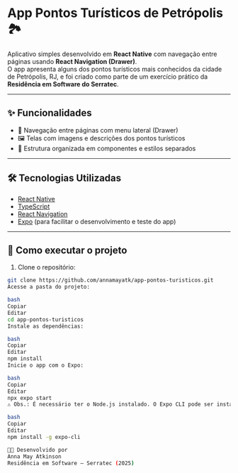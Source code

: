 # App Pontos Turísticos de Petrópolis 🏞️

Aplicativo simples desenvolvido em **React Native** com navegação entre páginas usando **React Navigation (Drawer)**.  
O app apresenta alguns dos pontos turísticos mais conhecidos da cidade de Petrópolis, RJ, e foi criado como parte de um exercício prático da **Residência em Software do Serratec**.

---

## ✨ Funcionalidades

- 📍 Navegação entre páginas com menu lateral (Drawer)
- 🖼️ Telas com imagens e descrições dos pontos turísticos
- 📁 Estrutura organizada em componentes e estilos separados

---

## 🛠️ Tecnologias Utilizadas

- [React Native](https://reactnative.dev/)
- [TypeScript](https://www.typescriptlang.org/)
- [React Navigation](https://reactnavigation.org/)
- [Expo](https://expo.dev/) (para facilitar o desenvolvimento e teste do app)

---

## 🚀 Como executar o projeto

1. Clone o repositório:

```bash
git clone https://github.com/annamayatk/app-pontos-turisticos.git
Acesse a pasta do projeto:

bash
Copiar
Editar
cd app-pontos-turisticos
Instale as dependências:

bash
Copiar
Editar
npm install
Inicie o app com o Expo:

bash
Copiar
Editar
npx expo start
⚠️ Obs.: É necessário ter o Node.js instalado. O Expo CLI pode ser instalado com:

bash
Copiar
Editar
npm install -g expo-cli

👩‍💻 Desenvolvido por
Anna May Atkinson
Residência em Software – Serratec (2025)
